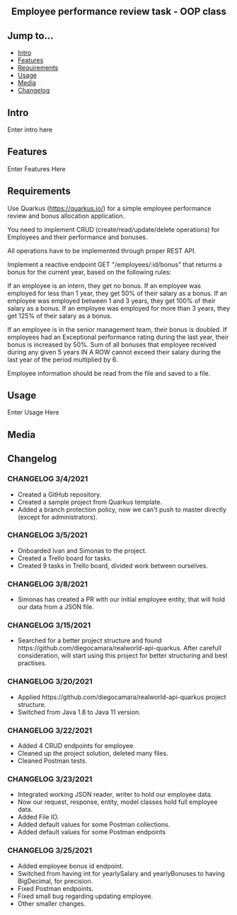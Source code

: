 <div align="center">
  <h2>Employee performance review task - OOP class</h2>
</div>

## Jump to...

  - [Intro](#intro)
  - [Features](#features)
  - [Requirements](#req)
  - [Usage](#usage)
  - [Media](#media)
  - [Changelog](#changelog)
  
## <a name="Intro"></a>Intro

Enter intro here

## <a name="Features"></a>Features

Enter Features Here

## <a name="req"></a>Requirements

Use Quarkus (https://quarkus.io/) for a simple employee performance review and bonus allocation application.

You need to implement CRUD (create/read/update/delete operations) for Employees and their performance and bonuses.

All operations have to be implemented through proper REST API.

Implement a reactive endpoint GET "/employees/:id/bonus" that returns a bonus for the current year, based on the following rules:

If an employee is an intern, they get no bonus.
If an employee was employed for less than 1 year, they get 50% of their salary as a bonus.
If an employee was employed between 1 and 3 years, they get 100% of their salary as a bonus. 
If an employee was employed for more than 3 years, they get 125% of their salary as a bonus.

If an employee is in the senior management team, their bonus is doubled.
If employees had an Exceptional performance rating during the last year, their bonus is increased by 50%.
Sum of all bonuses that employee received during any given 5 years IN A ROW cannot exceed their salary during the last year of the period multiplied by 6.

Employee information should be read from the file and saved to a file. 

## <a name="Usage"></a>Usage

Enter Usage Here

## <a name="Media"></a>Media

<!---
<a target="_blank" href="ENTER IMAGE ">
  <img src="https://github.com/GintasS/JobAds/blob/master/JobAds/Images/image1.JPG" height="350" style="max-width:100%;">
</a>
<blockquote>Default app view(taken in 2/13/2020)</blockquote>
-->

## <a name="Changelog"></a>Changelog

<h3>CHANGELOG 3/4/2021</h3>
<ul>
  <li>Created a GitHub repository.</li>
  <li>Created a sample project from Quarkus template.</li>
  <li>Added a branch protection policy, now we can't push to master directly (except for administrators).</li>
</ul>

<h3>CHANGELOG 3/5/2021</h3>
<ul>
  <li>Onboarded Ivan and Simonas to the project.</li>
  <li>Created a Trello board for tasks.</li>
  <li>Created 9 tasks in Trello board, divided work between ourselves.</li>
</ul>

<h3>CHANGELOG 3/8/2021</h3>
<ul>
  <li>Simonas has created a PR with our initial employee entity, that will hold our data from a JSON file.</li>
</ul>

<h3>CHANGELOG 3/15/2021</h3>
<ul>
  <li>Searched for a better project structure and found https://github.com/diegocamara/realworld-api-quarkus. After carefull consideration, will start using this
  project for better structuring and best practises.</li>
</ul>

<h3>CHANGELOG 3/20/2021</h3>
<ul>
  <li>Applied https://github.com/diegocamara/realworld-api-quarkus project structure.</li>
  <li>Switched from Java 1.8 to Java 11 version.</li>
</ul>

<h3>CHANGELOG 3/22/2021</h3>
<ul>
  <li>Added 4 CRUD endpoints for employee.</li>
  <li>Cleaned up the project solution, deleted many files.</li>
  <li>Cleaned Postman tests.</li>
</ul>

<h3>CHANGELOG 3/23/2021</h3>
<ul>
  <li>Integrated working JSON reader, writer to hold our employee data.</li>
  <li>Now our request, response, entity, model classes hold full employee data.</li>
  <li>Added File IO.</li>
  <li>Added default values for some Postman collections.</li>
  <li>Added default values for some Postman endpoints</li>
</ul>

<h3>CHANGELOG 3/25/2021</h3>
<ul>
  <li>Added employee bonus id endpoint.</li>
  <li>Switched from having int for yearlySalary and yearlyBonuses to having BigDecimal, for precision.</li>
  <li>Fixed Postman endpoints.</li>
  <li>Fixed small bug regarding updating employee.</li>
  <li>Other smaller changes.</li>
</ul>
